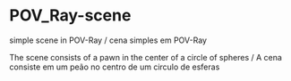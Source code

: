 # POV_Ray-scene
simple scene in POV-Ray / cena simples em POV-Ray

The scene consists of a pawn in the center of a circle of spheres / A cena consiste em um peão no centro de um circulo de esferas
